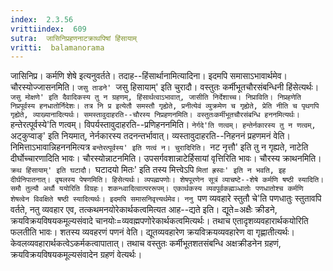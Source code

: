 ```yaml
---
index:  2.3.56
vrittiindex:  609
sutra:  जासिनिप्रहणनाटक्राथपिषां हिंसायाम्
vritti:  balamanorama 
---
```


जासिनिप्र। कर्मणि शेषे इत्यनुवर्तते। तदाह--हिंसार्थानामित्यादिना। इदमपि समासाऽभावार्थमेव। चौरस्योज्जासनमिति। `जसु ताडने' `जसु हिसायाम्' इति चुरादौ। वस्तुतः कर्मीभूतचौरसंबन्धिनी हिंसेत्यर्थः। `जसु मोक्षणे' इति दैवादिकस्य तु न ग्रहणम्, हिंसार्थत्वाऽभावात्, जासीति निर्देशाच्च। निप्राविति। निप्रहणेति निप्रपूर्वस्य हनधातोर्निदेशः। तत्र नि प्र इत्येतौ समस्तौ गृह्येते, प्रनीत्येवं व्युक्रमेण च गृह्येते, प्रेति नीति च पृथगपि गृह्येते, व्याख्यानादित्यर्थः। समस्तावुदाहरति--चौरस्य निप्रहणनमिति। वस्तुतःकर्मीभूतचौरसंबन्धि हननमित्यर्थः। `हन्तेरत्पूर्वस्ये'ति णत्वम्। विपर्यस्तावुदाहरति--प्रणिहननमिति। `नेर्गदे'ति णत्वम्। हन्तेर्नकारस्य तु न णत्वम्, `अट्कुप्वाङ्' इति नियमात्, नेर्नकारस्य तदनन्तर्भावात्। व्यस्तावुदाहरति--निहननं प्रहणमनं वेति। निमित्ताऽभावान्निहननमित्यत्र `बन्तेरत्पूर्वस्य' इति णत्वं न। चुरादिरिति। `नट नृत्तौ' इति तु न गृह्यते, नाटेति दीर्घोच्चारणादिति भावः। चौरस्योन्नाटनमिति। उपसर्गवशान्नाटेर्हिसायां वृत्तिरिति भावः। चौरस्य क्राथनमिति। `क्रथ हिंसायाम्' इति घटादौ। `घटादयो मितः' इति तस्य मित्त्वेऽपि `मितां ह्रस्वः' इति न भवति, इह दीर्घनिपातनात्। वृषलस्य पेषणमिति। हिसेत्यर्थः। व्यपह्मपणोः। शेषपूरणेन सूत्रं व्याचष्टे--शेषे कर्मणि षष्ठी स्यादिति। समौ तुल्यौ अर्थौ ययोरिति विग्रहः। शकन्ध्वादित्वात्पररूपम्। एकार्थकस्य व्यवपूर्वकह्मञ्धातोः पणधातोश्च कर्मणि शेषत्वेन विवक्षिते षष्ठी स्यादित्यर्थः। इदमपि समासनिवृत्त्यर्थमेव। ननु `पण व्यवहारे स्तुतौ चे'ति पणधातुः स्तुतावपि वर्तते, नतु व्यवहार एव, तत्कथमनयोरेकार्थकत्वमित्यत आह--द्यते इति। द्यूते=अक्षैः क्रीडने, क्रयविक्रयविषयकमूल्यसंवादे चानयोः=व्यवह्मपणोरेकार्थकत्वमित्यर्थः। तथाच एतादृशव्यवहारार्थकयोरिति फलतीति भावः। शतस्य व्यवहरणं पणनं वेति। द्यूतव्यवहारेण क्रयविक्रयव्यवहारेण वा गृह्णातीत्यर्थः। केवलव्यवहारार्थकत्वेऽकर्मकत्वापातात्। तथाच वस्तुतः कर्मीभूतशतसंबन्धि अक्षक्रीडनेन ग्रहणं, क्रयविक्रयविषयकमूल्यसंवादेन ग्रहणं वेत्यर्थः। 

